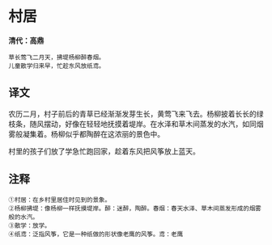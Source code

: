 村居
==
**清代：高鼎**

    草长莺飞二月天，拂堤杨柳醉春烟。
    儿童散学归来早，忙趁东风放纸鸢。
译文
--
农历二月，村子前后的青草已经渐渐发芽生长，黄莺飞来飞去。杨柳披着长长的绿枝条，随风摆动，好像在轻轻地抚摸着堤岸。在水泽和草木间蒸发的水汽，如同烟雾般凝集着。杨柳似乎都陶醉在这浓丽的景色中。

村里的孩子们放了学急忙跑回家，趁着东风把风筝放上蓝天。

注释
--
    ①村居：在乡村里居住时见到的景象。
    ②杨柳拂堤：像杨柳一样抚摸堤岸。醉：迷醉，陶醉。春烟：春天水泽、草木间蒸发形成的烟雾般的水汽。
    ③散学：放学。
    ④纸鸢：泛指风筝，它是一种纸做的形状像老鹰的风筝。鸢：老鹰